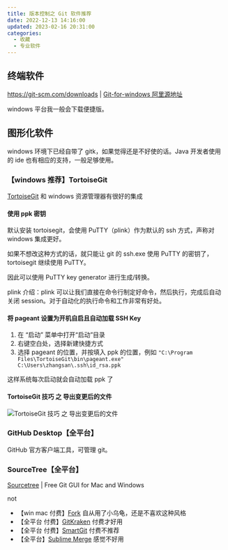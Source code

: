 ```yaml
---
title: 版本控制之 Git 软件推荐
date: 2022-12-13 14:16:00
updated: 2023-02-16 20:31:00
categories:
  - 收藏
  - 专业软件
---
```


## 终端软件

<https://git-scm.com/downloads> | [Git-for-windows 阿里源地址](https://registry.npmmirror.com/binary.html?path=git-for-windows/)

windows 平台我一般会下载便捷版。

## 图形化软件

windows 环境下已经自带了 gitk，如果觉得还是不好使的话。Java 开发者使用的 ide 也有相应的支持，一般足够使用。

### 【windows 推荐】TortoiseGit

[TortoiseGit](https://tortoisegit.org/download/) 和 windows 资源管理器有很好的集成

<!-- more -->

#### 使用 ppk 密钥

默认安装 tortoisegit，会使用 PuTTY（plink）作为默认的 ssh 方式，声称对 windows 集成更好。

如果不想改这种方式的话，就只能让 git 的 ssh.exe 使用 PuTTY 的密钥了，tortoisegit 继续使用 PuTTY。

因此可以使用 PuTTY key generator 进行生成/转换。

plink 介绍：plink 可以让我们直接在命令行制定好命令，然后执行，完成后自动关闭 session。对于自动化的执行命令和工作非常有好处。

#### 将 pageant 设置为开机自启且自动加载 SSH Key

1. 在 “启动” 菜单中打开“启动”目录
2. 右键空白处，选择新建快捷方式
3. 选择 pageant 的位置，并按填入 ppk 的位置，例如 `"C:\Program Files\TortoiseGit\bin\pageant.exe" C:\Users\zhangsan\.ssh\id_rsa.ppk`

这样系统每次启动就会自动加载 ppk 了

#### TortoiseGit 技巧 之 导出变更后的文件

![TortoiseGit 技巧 之 导出变更后的文件](https://upload-images.jianshu.io/upload_images/1662509-4bf5ccfaf3cb4115.gif?imageMogr2/auto-orient/strip)

### GitHub Desktop【全平台】

GitHub 官方客户端工具，可管理 git。

### SourceTree【全平台】

[Sourcetree](https://www.sourcetreeapp.com) | Free Git GUI for Mac and Windows

not

* 【win mac 付费】[Fork](https://fork.dev/) 自从用了小乌龟，还是不喜欢这种风格
* 【全平台 付费】[GitKraken](https://www.gitkraken.com/) 付费才好用
* 【全平台 付费】[SmartGit](https://www.syntevo.com/smartgit/) 付费不推荐
* 【全平台】[Sublime Merge](https://www.sublimemerge.com/) 感觉不好用
